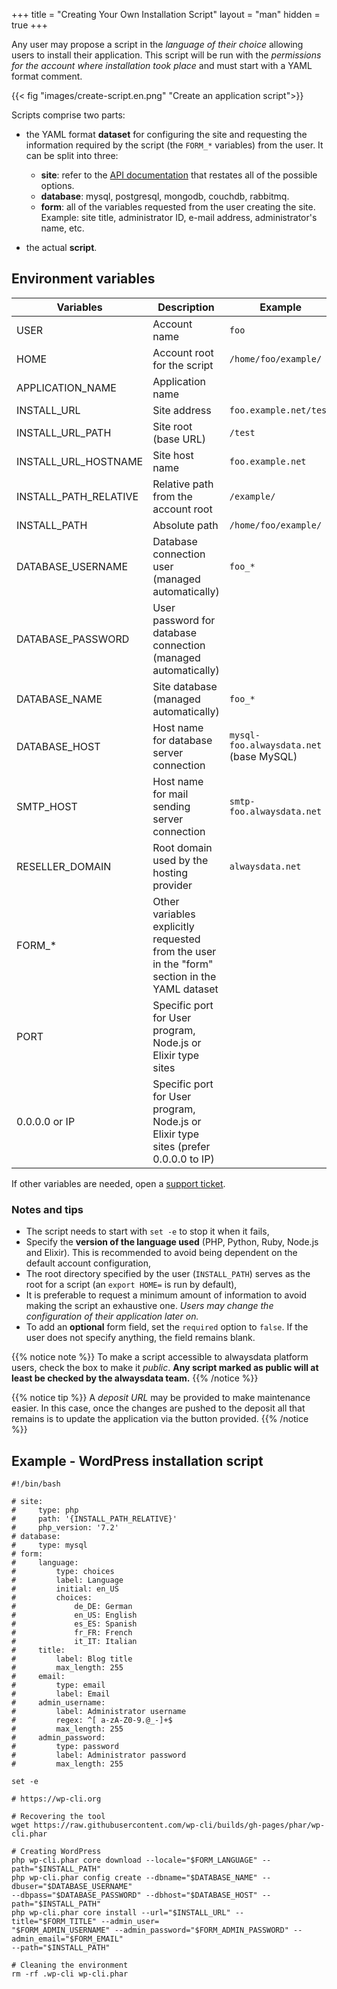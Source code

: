 +++
title = "Creating Your Own Installation Script"
layout = "man"
hidden = true
+++

Any user may propose a script in the *language of their choice* allowing users to install their application. This script will be run with the *permissions for the account where installation took place* and must start with a YAML format comment.

{{< fig "images/create-script.en.png" "Create an application script">}}

Scripts comprise two parts:

- the YAML format **dataset** for configuring the site and requesting the information required by the script (the `FORM_*` variables) from the user. It can be split into three:

    - **site**: refer to the [API documentation](https://api.alwaysdata.com/v1/site/doc/) that restates all of the possible options.
    - **database**: mysql, postgresql, mongodb, couchdb, rabbitmq.
    - **form**: all of the variables requested from the user creating the site. Example: site title, administrator ID, e-mail address, administrator's name, etc.
- the actual **script**.

## Environment variables

|Variables|Description|Example|
|--- |--- |--- |
|USER|Account name|`foo`|
|HOME|Account root for the script|`/home/foo/example/`|
|APPLICATION_NAME|Application name||
|INSTALL_URL|Site address|`foo.example.net/test`|
|INSTALL_URL_PATH|Site root (base URL)|`/test`|
|INSTALL_URL_HOSTNAME|Site host name|`foo.example.net`|
|INSTALL_PATH_RELATIVE|Relative path from the account root|`/example/`|
|INSTALL_PATH|Absolute path|`/home/foo/example/`|
|DATABASE_USERNAME|Database connection user (managed automatically)|`foo_*`|
|DATABASE_PASSWORD|User password for database connection (managed automatically)||
|DATABASE_NAME|Site database (managed automatically)|`foo_*`|
|DATABASE_HOST|Host name for database server connection|`mysql-foo.alwaysdata.net` (base MySQL)|
|SMTP_HOST|Host name for mail sending server connection|`smtp-foo.alwaysdata.net`|
|RESELLER_DOMAIN|Root domain used by the hosting provider|`alwaysdata.net`|
|FORM_*|Other variables explicitly requested from the user in the "form" section in the YAML dataset||
|PORT|Specific port for User program, Node.js or Elixir type sites||
|0.0.0.0 or IP|Specific port for User program, Node.js or Elixir type sites (prefer 0.0.0.0 to IP)||

If other variables are needed, open a [support ticket](https://admin.alwaysdata.com/support/add/).

### Notes and tips

- The script needs to start with `set -e` to stop it when it fails,
- Specify the **version of the language used** (PHP, Python, Ruby, Node.js and Elixir). This is recommended to avoid being dependent on the default account configuration,
- The root directory specified by the user (`INSTALL_PATH`) serves as the root for a script (an `export HOME=` is run by default),
- It is preferable to request a minimum amount of information to avoid making the script an exhaustive one. *Users may change the configuration of their application later on.*
- To add an **optional** form field, set the `required` option to `false`. If the user does not specify anything, the field remains blank.

{{% notice note %}}
To make a script accessible to alwaysdata platform users, check the box to make it *public*.
**Any script marked as public will at least be checked by the alwaysdata team.**
{{% /notice %}}

{{% notice tip %}}
A *deposit URL* may be provided to make maintenance easier. In this case, once the changes are pushed to the deposit all that remains is to update the application via the button provided.
{{% /notice %}}

## Example - WordPress installation script

    #!/bin/bash
    
    # site:
    #     type: php
    #     path: '{INSTALL_PATH_RELATIVE}'
    #     php_version: '7.2'
    # database:
    #     type: mysql
    # form:
    #     language:
    #         type: choices
    #         label: Language
    #         initial: en_US
    #         choices:
    #             de_DE: German
    #             en_US: English
    #             es_ES: Spanish
    #             fr_FR: French
    #             it_IT: Italian
    #     title:
    #         label: Blog title
    #         max_length: 255
    #     email:
    #         type: email
    #         label: Email
    #     admin_username:
    #         label: Administrator username
    #         regex: ^[ a-zA-Z0-9.@_-]+$
    #         max_length: 255
    #     admin_password:
    #         type: password
    #         label: Administrator password
    #         max_length: 255
    
    set -e
    
    # https://wp-cli.org
    
    # Recovering the tool
    wget https://raw.githubusercontent.com/wp-cli/builds/gh-pages/phar/wp-cli.phar
    
    # Creating WordPress
    php wp-cli.phar core download --locale="$FORM_LANGUAGE" --path="$INSTALL_PATH"
    php wp-cli.phar config create --dbname="$DATABASE_NAME" --dbuser="$DATABASE_USERNAME"
    --dbpass="$DATABASE_PASSWORD" --dbhost="$DATABASE_HOST" --path="$INSTALL_PATH"
    php wp-cli.phar core install --url="$INSTALL_URL" --title="$FORM_TITLE" --admin_user=
    "$FORM_ADMIN_USERNAME" --admin_password="$FORM_ADMIN_PASSWORD" --admin_email="$FORM_EMAIL"
    --path="$INSTALL_PATH"
    
    # Cleaning the environment
    rm -rf .wp-cli wp-cli.phar
